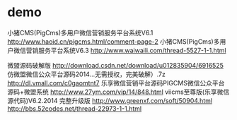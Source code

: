 demo
====
小猪CMS(PigCms)多用户微信营销服务平台系统V6.1   http://www.haoid.cn/pigcms.html/comment-page-2
小猪CMS(PigCms)多用户微信营销服务平台系统V6.3 http://www.waiwaili.com/thread-5527-1-1.html

微盟源码破解版 http://download.csdn.net/download/u012835904/6916525
仿微盟微信公众平台源码2014...无需授权，完美破解）.7z http://dl.vmall.com/c0gaomtnt7
乐享微信营销平台源码PIGCMS微信公众平台源码+微盟系统 http://www.27ym.com/vip/14/848.html
viicms至尊版(乐享微信源代码)V6.2.2014 完整升级版 http://www.greenxf.com/soft/50904.html
http://bbs.52codes.net/thread-22973-1-1.html

